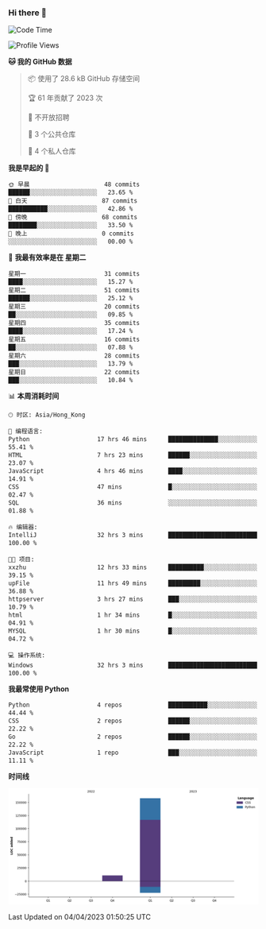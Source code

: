 ### Hi there 👋

<!--
**Mrzqd/Mrzqd** is a ✨ _special_ ✨ repository because its `README.md` (this file) appears on your GitHub profile.

Here are some ideas to get you started:

- 🔭 I’m currently working on ...
- 🌱 I’m currently learning ...
- 👯 I’m looking to collaborate on ...
- 🤔 I’m looking for help with ...
- 💬 Ask me about ...
- 📫 How to reach me: ...
- 😄 Pronouns: ...
- ⚡ Fun fact: ...
-->
<!--START_SECTION:waka-->
![Code Time](http://img.shields.io/badge/Code%20Time-107%20hrs%2053%20mins-blue)

![Profile Views](http://img.shields.io/badge/%E4%B8%AA%E4%BA%BA%E8%B5%84%E6%96%99%E8%A7%82%E7%9C%8B%E6%AC%A1%E6%95%B0-4-blue)

**🐱 我的 GitHub 数据** 

> 📦  使用了 28.6 kB GitHub 存储空间 
 > 
> 🏆 61 年贡献了 2023 次
 > 
> 🚫 不开放招聘
 > 
> 📜 3 个公共仓库 
 > 
> 🔑 4 个私人仓库 
 > 
**我是早起的 🐤** 

```text
🌞 早晨                     48 commits          ██████░░░░░░░░░░░░░░░░░░░   23.65 % 
🌆 白天                     87 commits          ███████████░░░░░░░░░░░░░░   42.86 % 
🌃 傍晚                     68 commits          ████████░░░░░░░░░░░░░░░░░   33.50 % 
🌙 晚上                     0 commits           ░░░░░░░░░░░░░░░░░░░░░░░░░   00.00 % 
```
📅 **我最有效率是在 星期二** 

```text
星期一                      31 commits          ████░░░░░░░░░░░░░░░░░░░░░   15.27 % 
星期二                      51 commits          ██████░░░░░░░░░░░░░░░░░░░   25.12 % 
星期三                      20 commits          ██░░░░░░░░░░░░░░░░░░░░░░░   09.85 % 
星期四                      35 commits          ████░░░░░░░░░░░░░░░░░░░░░   17.24 % 
星期五                      16 commits          ██░░░░░░░░░░░░░░░░░░░░░░░   07.88 % 
星期六                      28 commits          ███░░░░░░░░░░░░░░░░░░░░░░   13.79 % 
星期日                      22 commits          ███░░░░░░░░░░░░░░░░░░░░░░   10.84 % 
```


📊 **本周消耗时间** 

```text
🕑︎ 时区: Asia/Hong_Kong

💬 编程语言: 
Python                   17 hrs 46 mins      ██████████████░░░░░░░░░░░   55.41 % 
HTML                     7 hrs 23 mins       ██████░░░░░░░░░░░░░░░░░░░   23.07 % 
JavaScript               4 hrs 46 mins       ████░░░░░░░░░░░░░░░░░░░░░   14.91 % 
CSS                      47 mins             █░░░░░░░░░░░░░░░░░░░░░░░░   02.47 % 
SQL                      36 mins             ░░░░░░░░░░░░░░░░░░░░░░░░░   01.88 % 

🔥 编辑器: 
IntelliJ                 32 hrs 3 mins       █████████████████████████   100.00 % 

🐱‍💻 项目: 
xxzhu                    12 hrs 33 mins      ██████████░░░░░░░░░░░░░░░   39.15 % 
upFile                   11 hrs 49 mins      █████████░░░░░░░░░░░░░░░░   36.88 % 
httpserver               3 hrs 27 mins       ███░░░░░░░░░░░░░░░░░░░░░░   10.79 % 
html                     1 hr 34 mins        █░░░░░░░░░░░░░░░░░░░░░░░░   04.91 % 
MYSQL                    1 hr 30 mins        █░░░░░░░░░░░░░░░░░░░░░░░░   04.72 % 

💻 操作系统: 
Windows                  32 hrs 3 mins       █████████████████████████   100.00 % 
```

**我最常使用 Python** 

```text
Python                   4 repos             ███████████░░░░░░░░░░░░░░   44.44 % 
CSS                      2 repos             ██████░░░░░░░░░░░░░░░░░░░   22.22 % 
Go                       2 repos             ██████░░░░░░░░░░░░░░░░░░░   22.22 % 
JavaScript               1 repo              ███░░░░░░░░░░░░░░░░░░░░░░   11.11 % 
```



**时间线**

![Lines of Code chart](https://raw.githubusercontent.com/Mrzqd/Mrzqd/main/assets/bar_graph.png)


 Last Updated on 04/04/2023 01:50:25 UTC
<!--END_SECTION:waka-->
